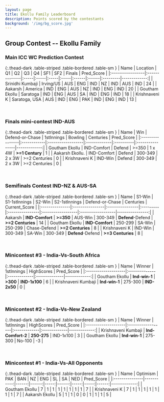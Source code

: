 ```yaml
---
layout: page
title: Ekollu Family Leaderboard
description: Points scored by the contestants
background: '/img/bg_score.jpg'
---
```


## Group Contest -- Ekollu Family


### Main ICC WC Prediction Contest


{:.thead-dark .table-striped .table-bordered .table-sm }
| Name             | Location      | Q1   | Q2   | Q3   | Q4   | SF1   | SF2   | Finals   |   Pred_Score |
|:-----------------|:--------------|:-----|:-----|:-----|:-----|:------|:------|:---------|-------------:|
| Srinidhi Kumbaji | Irving/US     | AUS  | ENG  | IND  | NZ   | IND   | AUS   | IND      |           24 |
| Aakarsh          | America       | IND  | ENG  | AUS  | NZ   | IND   | ENG   | IND      |           20 |
| Goutham Ekollu   | Saratoga      | IND  | ENG  | AUS  | SA   | IND   | ENG   | IND      |           18 |
| Krishnaveni K    | Saratoga, USA | AUS  | IND  | ENG  | PAK  | IND   | ENG   | IND      |           13 |

 <br>

### Finals mini-contest IND-AUS


{:.thead-dark .table-striped .table-bordered .table-sm }
| Name            | Win         | Defend-or-Chase   | 1stInnings   | Bowling   | Centuries       |   Pred_Score |
|:----------------|:------------|:------------------|:-------------|:----------|:----------------|-------------:|
| Goutham Ekollu  | IND-Comfort | Defend            | >=350        | 1 x 4W    | **>=1 Century** |            1 |
| Aakarsh Ekollu. | IND-Comfort | Defend            | 300-349      | 2 x 3W    | >=2 Centuries   |            0 |
| Krishnaveni K   | IND-Win     | Defend            | 300-349      | 2 x 3W    | >=2 Centuries   |            0 |

<br>

### Semifinals Contest IND-NZ & AUS-SA


{:.thead-dark .table-striped .table-bordered .table-sm }
| Name           | S1-Win          | S1-1stInnings   | S2-Win   | S2-1stInnings   | Defend-or-Chase   | Centuries         |   Current_Score |
|:---------------|:----------------|:----------------|:---------|:----------------|:------------------|:------------------|----------------:|
| Aakarsh        | **IND-Comfort** | **>=350**       | AUS-Win  | 300-349         | **Defend**-Defend | **>=2 Centuries** |              14 |
| Goutham Ekollu | **IND-Comfort** | 250-299         | SA-Win   | 250-299         | Chase-Defend      | **>=2 Centuries** |               8 |
| Krishnaveni K  | IND-Win         | 300-349         | SA-Win   | 300-349         | **Defend**-Defend | **>=3 Centuries** |               8 |

<br>

### Minicontest #3 - India-Vs-South Africa


{:.thead-dark .table-striped .table-bordered .table-sm }
| Name                | Winner        | 1stInnings   | HighScores    |   Pred_Score |
|:--------------------|:--------------|:-------------|:--------------|-------------:|
| Goutham Ekollu      | **Ind-win-1** | **>300**     | **IND-1x100** |            6 |
| Krishnaveni Kumbaji | **Ind-win-1** | 275-300      | **IND-2x50**  |            0 |

<br>

### Minicontest #2 - India-Vs-New Zealand


{:.thead-dark .table-striped .table-bordered .table-sm }
| Name                | Winner            | 1stInnings   | HighScores   |   Pred_Score |
|:--------------------|:------------------|:-------------|:-------------|-------------:|
| Krishnaveni Kumbaji | **Ind-Comfort-2** | **250-275**  | IND-1x100    |            3 |
| Goutham Ekollu      | **Ind-win-1**     | 275-300      | No-100       |           -3 |

<br>

### Minicontest #1 - India-Vs-All Opponents


{:.thead-dark .table-striped .table-bordered .table-sm }
| Name           |   Optimism |   PAK |   BAN |   NZ |   ENG |   SL |   SA |   NED |   Pred_Score |
|:---------------|-----------:|------:|------:|-----:|------:|-----:|-----:|------:|-------------:|
| Goutham Ekollu |          7 |     1 |     1 |    1 |     1 |    1 |    1 |     1 |            7 |
| Krishnaveni K  |          7 |     1 |     1 |    1 |     1 |    1 |    1 |     1 |            7 |
| Aakarsh Ekollu |          5 |     1 |     1 |    0 |     0 |    1 |    1 |     1 |            5 |

<br>
